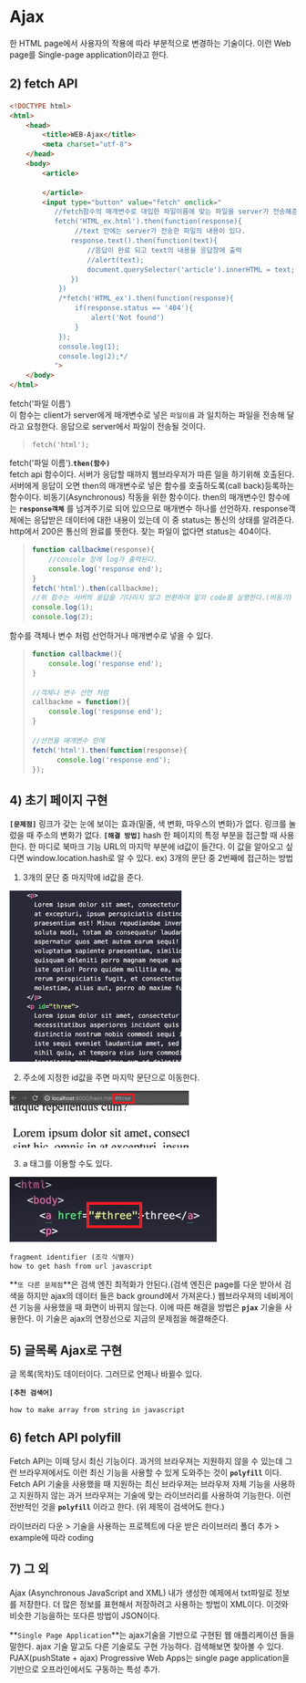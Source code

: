 Ajax
=================================================
한 HTML page에서 사용자의 작용에 따라 부분적으로 변경하는 기술이다. 이런 Web page를 Single-page application이라고 한다.

## 2) fetch API
```html
<!DOCTYPE html>
<html>
    <head>
        <title>WEB-Ajax</title>
        <meta charset="utf-8">
    </head>
    <body>
        <article>

        </article>
        <input type="button" value="fetch" onclick="
           //fetch함수의 매개변수로 대입한 파일이름에 맞는 파일을 server가 전송해준다.
           fetch('HTML_ex.html').then(function(response){
                //text 안에는 server가 전송한 파일의 내용이 있다.
               response.text().then(function(text){
                   //응답이 완료 되고 text의 내용을 응답창에 출력
                   //alert(text);
                   document.querySelector('article').innerHTML = text;
               })
            })
            /*fetch('HTML_ex').then(function(response){
                if(response.status == '404'){
                    alert('Not found')
                }
            });
            console.log(1);
            console.log(2);*/
           ">
    </body>
</html>
```


fetch('파일 이름') <br>
이 함수는 client가 server에게 매개변수로 넣은 `파일이름` 과 일치하는 파일을 전송해 달라고 요청한다.
응답으로 server에서 파일이 전송될 것이다.
>  ```
>  fetch('html');
>  ```

fetch('파일 이름').**`then(함수)`** <br>
fetch api 함수이다. 서버가 응답할 때까지 웹브라우저가 따른 일을 하기위해 호출된다. 서버에게 응답이 오면 then의 매개변수로 넣은 함수를 호출하도록(call back)등록하는 함수이다. 비동기(Asynchronous) 작동을 위한 함수이다.
then의 매개변수인 함수에는 **`response객체`** 를 넘겨주기로 되어 있으므로 매개변수 하나를 선언하자.
response객체에는 응답받은 데이터에 대한 내용이 있는데 이 중 status는 통신의 상태를 알려준다. http에서 200은 통신의 완료를 뜻한다. 찾는 파일이 없다면 status는 404이다.
>```js
> function callbackme(response){
>     //console 창에 log가 출력된다.
>     console.log('response end');
> }
> fetch('html').then(callbackme);
> //위 함수는 서버의 응답을 기다리지 않고 반환하여 밑의 code를 실행한다.(비동기) 
> console.log(1);
> console.log(2);
>```

함수를 객체나 변수 처럼 선언하거나 매개변수로 넣을 수 있다.
>```js
> function callbackme(){
>     console.log('response end');
> }
> 
> //객체나 변수 선언 처럼
> callbackme = function(){
>     console.log('response end');
> }
>
> //선언을 매개변수 안에
> fetch('html').then(function(response){
>       console.log('response end');    
> });
>```

## 4) 초기 페이지 구현
**`[문제점]`**
링크가 갖는 눈에 보이는 효과(밑줄, 색 변화, 마우스의 변화)가 없다.
링크를 눌렀을 때 주소의 변화가 없다.
**`[해결 방법]`**
hash
한 페이지의 특정 부분을 접근할 때 사용한다. 한 마디로 북마크 기능 URL의 마지막 부분에 id값이 들간다. 이 값을 알아오고 싶다면 window.location.hash로 알 수 있다.
ex) 3개의 문단 중 2번째에 접근하는 방법
1) 3개의 문단 중 마지막에 id값을 준다.

<img src="./image/02.png" height="300">

2) 주소에 지정한 id값을 주면 마지막 문단으로 이동한다.
<img src="./image/03.png" height="100">

3) a 태그를 이용할 수도 있다.
<img src="./image/04.png">

```
fragment identifier (조각 식별자)
how to get hash from url javascript
```

**`또 다른 문제점`**은 검색 엔진 최적화가 안된다.(검색 엔진은 page를 다운 받아서 검색을 하지만 ajax의 데이터 들은 back ground에서 가져온다.) 웹브라우져의 네비게이션 기능을 사용했을 때 화면이 바뀌지 않는다.
이에 따른 해결을 방법은 **`pjax`** 기술을 사용한다. 이 기술은 ajax의 연장선으로 지금의 문제점을 해결해준다.

## 5) 글목록 Ajax로 구현
글 목록(목차)도 데이터이다. 그러므로 언제나 바뀔수 있다. 

**`[추천 검색어]`**
```
how to make array from string in javascript
```

## 6) fetch API polyfill
Fetch API는 이때 당시 최신 기능이다. 과거의 브라우져는 지원하지 않을 수 있는데 그런 브라우져에서도 이런 최신 기능을 사용할 수 있게 도와주는 것이 **`polyfill`** 이다.
Fetch API 기술을 사용했을 때 지원하는 최신 브라우져는 브라우져 자체 기능을 사용하고 지원하지 않는 과거 브라우져는 기술에 맞는 라이브러리를 사용하여 기능한다. 이런 전반적인 것을 **`polyfill`** 이라고 한다. (위 제목이 검색어도 한다.)

라이브러리 다운 > 기술을 사용하는 프로젝트에 다운 받은 라이브러리 폴더 추가 > example에 따라 coding

## 7) 그 외
Ajax (Asynchronous JavaScript and XML)
내가 생성한 예제에서 txt파일로 정보를 저장한다. 더 많은 정보를 표현해서 저장하려고 사용하는 방법이 XML이다. 이것와 비슷한 기능을하는 또다른 방법이 JSON이다. 

**`Single Page Application`**는 ajax기술을 기반으로 구현된 웹 애플리케이션 들을 말한다. ajax 기술 말고도 다른 기술로도 구현 가능하다. 검색해보면 찾아볼 수 있다. PJAX(pushState + ajax) 
Progressive Web Apps는 single page application을 기반으로 오프라인에서도 구동하는 특성 추가. 